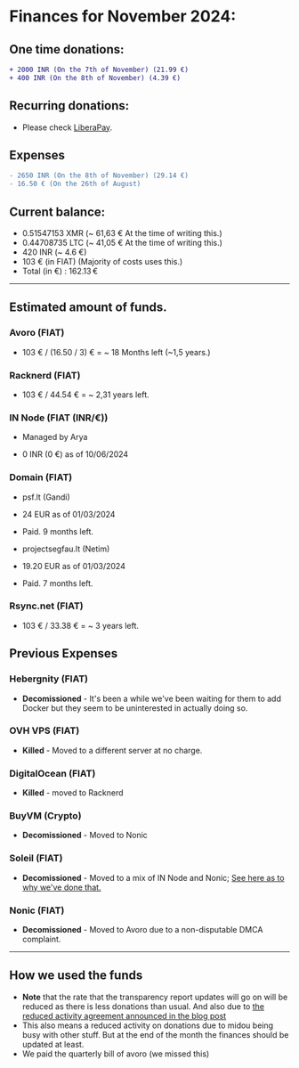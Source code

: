 # Finances for November 2024:

## One time donations:

```diff
+ 2000 INR (On the 7th of November) (21.99 €)
+ 400 INR (On the 8th of November) (4.39 €)
```

## Recurring donations:

- Please check [LiberaPay](https://liberapay.com/ProjectSegfault).

## Expenses

```diff
- 2650 INR (On the 8th of November) (29.14 €)
- 16.50 € (On the 26th of August)
```

## Current balance:

- 0.51547153 XMR (~ 61,63 € At the time of writing this.)
- 0.44708735 LTC (~ 41,05 € At the time of writing this.)
- 420 INR (~ 4.6 €)
- 103 € (in FIAT) (Majority of costs uses this.)
- Total (in €) : 162.13 €

---

## Estimated amount of funds.

### Avoro (FIAT)

- 103 € / (16.50 / 3) € = ~ 18 Months left (~1,5 years.)

### Racknerd (FIAT)

- 103 € / 44.54 € = ~ 2,31 years left.

### IN Node (FIAT (INR/€))

- Managed by Arya

* 0 INR (0 €) as of 10/06/2024

### Domain (FIAT)

- psf.lt (Gandi)

* 24 EUR as of 01/03/2024

* Paid. 9 months left.

- projectsegfau.lt (Netim)

* 19.20 EUR as of 01/03/2024

* Paid. 7 months left.

### Rsync.net (FIAT)

- 103 € / 33.38 € = ~ 3 years left.

## Previous Expenses

### Hebergnity (FIAT)

- **Decomissioned** - It's been a while we've been waiting for them to add Docker but they seem to be uninterested in actually doing so.

### OVH VPS (FIAT)

- **Killed** - Moved to a different server at no charge.

### DigitalOcean (FIAT)

- **Killed** - moved to Racknerd

### BuyVM (Crypto)

- **Decomissioned** - Moved to Nonic

### Soleil (FIAT)

- **Decomissioned** - Moved to a mix of IN Node and Nonic; [See here as to why we've done that.](https://blog.projectsegfau.lt/the-future-of-project-segfault/)

### Nonic (FIAT)

- **Decomissioned** - Moved to Avoro due to a non-disputable DMCA complaint.

---

## How we used the funds

- **Note** that the rate that the transparency report updates will go on will be reduced as there is less donations than usual. And also due to [the reduced activity agreement announced in the blog post](https://blog.projectsegfau.lt/the-future-of-project-segfault)
- This also means a reduced activity on donations due to midou being busy with other stuff. But at the end of the month the finances should be updated at least.
- We paid the quarterly bill of avoro (we missed this)
